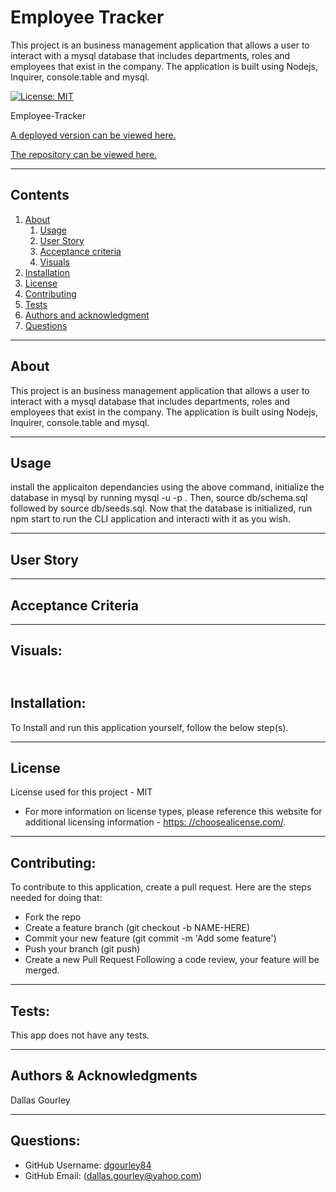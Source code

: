 
  
# Employee Tracker

  This project is an business management application that allows a user to interact with a mysql database that includes departments, roles and employees that exist in the company. The application is built using Nodejs, Inquirer, console.table and mysql.

  [![License: MIT](https://img.shields.io/badge/License-MIT-yellow.svg)](https://opensource.org/licenses/MIT)

  Employee-Tracker

  [A deployed version can be viewed here.](N/A)

  [The repository can be viewed here.](https://github.com/dgourley84/Employee-Tracker)

  ---
## Contents
1. [About](#about)
    1. [Usage](#usage)
    2. [User Story](#user-story)
    3. [Acceptance criteria](#acceptance-criteria)
    4. [Visuals](#visuals)
2. [Installation](#installation)
3. [License](#license)
4. [Contributing](#contributing)
5. [Tests](#tests)
6. [Authors and acknowledgment](#authors-and-acknowledgments)
7. [Questions](#questions)
---
## About

  This project is an business management application that allows a user to interact with a mysql database that includes departments, roles and employees that exist in the company. The application is built using Nodejs, Inquirer, console.table and mysql.

---
## Usage
  
  install the applicaiton dependancies using the above command, initialize the database in mysql by running mysql -u <user> -p <password>. Then, source db/schema.sql followed by source db/seeds.sql. Now that the database is initialized, run npm start to run the CLI application and interacti with it as you wish.

---
## User Story
  
---
## Acceptance Criteria
  
  
---
## Visuals:
  ![]()
---
## Installation:

  To Install and run this application yourself, follow the below step(s).

---
## License
  License used for this project - MIT
  * For more information on license types, please reference this website
  for additional licensing information - [https: //choosealicense.com/](https://choosealicense.com/).
---

## Contributing:

  To contribute to this application, create a pull request.
  Here are the steps needed for doing that:
  - Fork the repo
  - Create a feature branch (git checkout -b NAME-HERE)
  - Commit your new feature (git commit -m 'Add some feature')
  - Push your branch (git push)
  - Create a new Pull Request
  Following a code review, your feature will be merged.

---

## Tests:

  This app does not have any tests.

---
## Authors & Acknowledgments

  Dallas Gourley

---

## Questions:
* GitHub Username: [dgourley84](https://github.com/dgourley84)
* GitHub Email: (dallas.gourley@yahoo.com)



